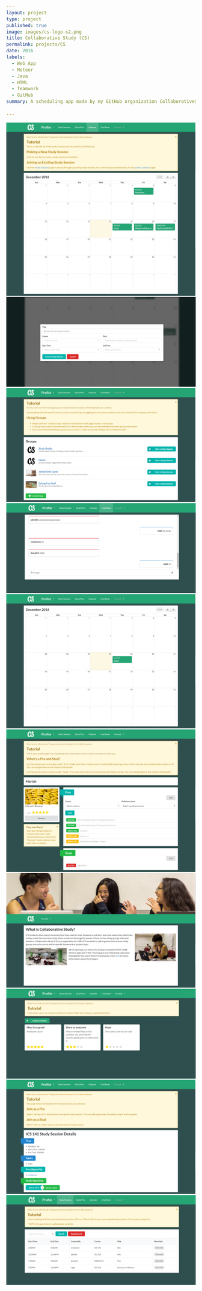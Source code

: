 ```yaml
---
layout: project
type: project
published: true
image: images/cs-logo-s2.png
title: Collaborative Study (CS)
permalink: projects/CS
date: 2016
labels:
  - Web App
  - Meteor
  - Java
  - HTML
  - Teamwork
  - GitHub
summary: A scheduling app made by my GitHub organization CollaborativeStudy as a project for software engineering.

---
```


<img class="ui image" src="../images/cs-calendar.png">
<img class="ui image" src="../images/cs-create-study-session.png">
<img class="ui image" src="../images/cs-groups.png">
<img class="ui image" src="../images/cs-messages.png">
<img class="ui image" src="../images/cs-my-calendar.png">
<img class="ui image" src="../images/cs-profile.png">
<img class="ui image" src="../images/cs-public-landing.png">
<img class="ui image" src="../images/cs-review.png">
<img class="ui image" src="../images/cs-study-session-details.png">
<img class="ui image" src="../images/cs-study-sessions.png">


